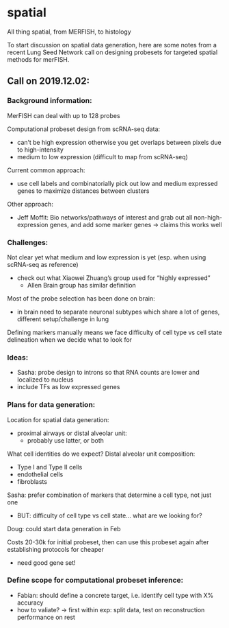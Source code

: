 # spatial
All thing spatial, from MERFISH, to histology

To start discussion on spatial data generation, here are some notes from a recent Lung Seed Network call on designing probesets for targeted spatial methods for merFISH.

## Call on 2019.12.02:
### Background information:
MerFISH can deal with up to 128 probes

Computational probeset design from scRNA-seq data:
- can’t be high expression otherwise you get overlaps between pixels due to high-intensity
- medium to low expression (difficult to map from scRNA-seq)

Current common approach:
- use cell labels and combinatorially pick out low and medium expressed genes to maximize distances between clusters

Other approach:
- Jeff Moffit: Bio networks/pathways of interest and grab out all non-high-expression genes, and add some marker genes -> claims this works well


### Challenges:
Not clear yet what medium and low expression is yet (esp. when using scRNA-seq as reference)
- check out what Xiaowei Zhuang’s group used for “highly expressed”
  - Allen Brain group has similar definition

Most of the probe selection has been done on brain:
- in brain need to separate neuronal subtypes which share a lot of genes, different setup/challenge in lung

Defining markers manually means we face difficulty of cell type vs cell state delineation when we decide what to look for


### Ideas:
- Sasha: probe design to introns so that RNA counts are lower and localized to nucleus
- include TFs as low expressed genes


### Plans for data generation:
Location for spatial data generation:
- proximal airways or distal alveolar unit:
  - probably use latter, or both

What cell identities do we expect? Distal alveolar unit composition:
- Type I and Type II cells
- endothelial cells
- fibroblasts

Sasha: prefer combination of markers that determine a cell type, not just one
- BUT: difficulty of cell type vs cell state... what are we looking for?

Doug: could start data generation in Feb

Costs 20-30k for initial probeset, then can use this probeset again after establishing protocols for cheaper
- need good gene set!


### Define scope for computational probeset inference:
- Fabian: should define a concrete target, i.e. identify cell type with X% accuracy 
- how to valiate? -> first within exp: split data, test on reconstruction performance on rest
